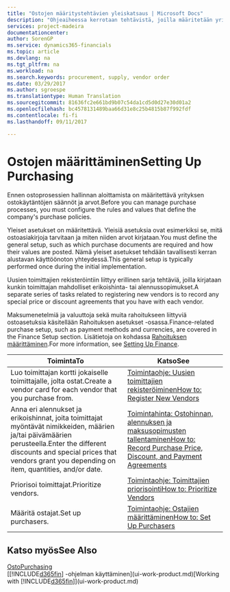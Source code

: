 ```yaml
---
title: "Ostojen määritystehtävien yleiskatsaus | Microsoft Docs"
description: "Ohjeaiheessa kerrotaan tehtävistä, joilla määritetään yrityksen hallintakäytäntöjä, ja määritetään ostoprosessit."
services: project-madeira
documentationcenter: 
author: SorenGP
ms.service: dynamics365-financials
ms.topic: article
ms.devlang: na
ms.tgt_pltfrm: na
ms.workload: na
ms.search.keywords: procurement, supply, vendor order
ms.date: 03/29/2017
ms.author: sgroespe
ms.translationtype: Human Translation
ms.sourcegitcommit: 81636fc2e661bd9b07c54da1cd5d0d27e30d01a2
ms.openlocfilehash: bc4578131489baa66d31e8c25b4815b87f992fdf
ms.contentlocale: fi-fi
ms.lasthandoff: 09/11/2017

---
```

# <a name="setting-up-purchasing"></a><span data-ttu-id="14d96-103">Ostojen määrittäminen</span><span class="sxs-lookup"><span data-stu-id="14d96-103">Setting Up Purchasing</span></span>
<span data-ttu-id="14d96-104">Ennen ostoprosessien hallinnan aloittamista on määritettävä yrityksen ostokäytäntöjen säännöt ja arvot.</span><span class="sxs-lookup"><span data-stu-id="14d96-104">Before you can manage purchase processes, you must configure the rules and values that define the company's purchase policies.</span></span>

<span data-ttu-id="14d96-105">Yleiset asetukset on määritettävä. Yleisiä asetuksia ovat esimerkiksi se, mitä ostoasiakirjoja tarvitaan ja miten niiden arvot kirjataan.</span><span class="sxs-lookup"><span data-stu-id="14d96-105">You must define the general setup, such as which purchase documents are required and how their values are posted.</span></span> <span data-ttu-id="14d96-106">Nämä yleiset asetukset tehdään tavallisesti kerran alustavan käyttöönoton yhteydessä.</span><span class="sxs-lookup"><span data-stu-id="14d96-106">This general setup is typically performed once during the initial implementation.</span></span>

<span data-ttu-id="14d96-107">Uusien toimittajien rekisteröintiin liittyy erillinen sarja tehtäviä, joilla kirjataan kunkin toimittajan mahdolliset erikoishinta- tai alennussopimukset.</span><span class="sxs-lookup"><span data-stu-id="14d96-107">A separate series of tasks related to registering new vendors is to record any special price or discount agreements that you have with each vendor.</span></span>

<span data-ttu-id="14d96-108">Maksumenetelmiä ja valuuttoja sekä muita rahoitukseen liittyviä ostoasetuksia käsitellään Rahoituksen asetukset -osassa.</span><span class="sxs-lookup"><span data-stu-id="14d96-108">Finance-related purchase setup, such as payment methods and currencies, are covered in the Finance Setup section.</span></span> <span data-ttu-id="14d96-109">Lisätietoja on kohdassa [Rahoituksen määrittäminen](finance-setup-finance.md).</span><span class="sxs-lookup"><span data-stu-id="14d96-109">For more information, see [Setting Up Finance](finance-setup-finance.md).</span></span>

| <span data-ttu-id="14d96-110">Toiminta</span><span class="sxs-lookup"><span data-stu-id="14d96-110">To</span></span> | <span data-ttu-id="14d96-111">Katso</span><span class="sxs-lookup"><span data-stu-id="14d96-111">See</span></span> |
| --- | --- |
| <span data-ttu-id="14d96-112">Luo toimittajan kortti jokaiselle toimittajalle, jolta ostat.</span><span class="sxs-lookup"><span data-stu-id="14d96-112">Create a vendor card for each vendor that you purchase from.</span></span> |[<span data-ttu-id="14d96-113">Toimintaohje: Uusien toimittajien rekisteröiminen</span><span class="sxs-lookup"><span data-stu-id="14d96-113">How to: Register New Vendors</span></span>](purchasing-how-register-new-vendors.md) |
| <span data-ttu-id="14d96-114">Anna eri alennukset ja erikoishinnat, joita toimittajat myöntävät nimikkeiden, määrien ja/tai päivämäärien perusteella.</span><span class="sxs-lookup"><span data-stu-id="14d96-114">Enter the different discounts and special prices that vendors grant you depending on item, quantities, and/or date.</span></span> |[<span data-ttu-id="14d96-115">Toimintahinta: Ostohinnan, alennuksen ja maksusopimusten tallentaminen</span><span class="sxs-lookup"><span data-stu-id="14d96-115">How to: Record Purchase Price, Discount, and Payment Agreements</span></span>](purchasing-how-record-purchase-price-discount-payment-agreements.md) |
| <span data-ttu-id="14d96-116">Priorisoi toimittajat.</span><span class="sxs-lookup"><span data-stu-id="14d96-116">Prioritize vendors.</span></span> |[<span data-ttu-id="14d96-117">Toimintaohje: Toimittajien priorisointi</span><span class="sxs-lookup"><span data-stu-id="14d96-117">How to: Prioritize Vendors</span></span>](purchasing-how-prioritize-vendors.md) |
| <span data-ttu-id="14d96-118">Määritä ostajat.</span><span class="sxs-lookup"><span data-stu-id="14d96-118">Set up purchasers.</span></span> |[<span data-ttu-id="14d96-119">Toimintaohje: Ostajien määrittäminen</span><span class="sxs-lookup"><span data-stu-id="14d96-119">How to: Set Up Purchasers</span></span>](purchasing-how-setup-purchasers.md) |

## <a name="see-also"></a><span data-ttu-id="14d96-120">Katso myös</span><span class="sxs-lookup"><span data-stu-id="14d96-120">See Also</span></span>
[<span data-ttu-id="14d96-121">Osto</span><span class="sxs-lookup"><span data-stu-id="14d96-121">Purchasing</span></span>](purchasing-manage-purchasing.md)  
<span data-ttu-id="14d96-122">[[!INCLUDE[d365fin](includes/d365fin_md.md)] -ohjelman käyttäminen](ui-work-product.md)</span><span class="sxs-lookup"><span data-stu-id="14d96-122">[Working with [!INCLUDE[d365fin](includes/d365fin_md.md)]](ui-work-product.md)</span></span>

